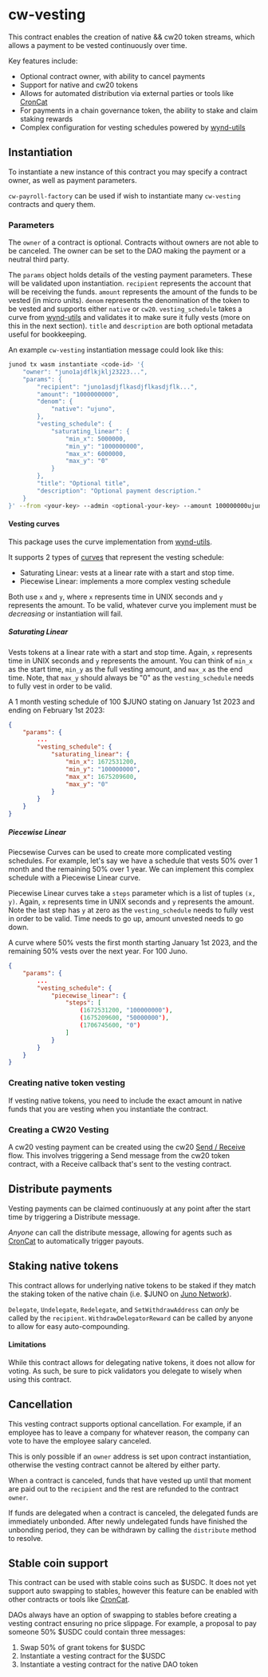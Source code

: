# cw-vesting

This contract enables the creation of native && cw20 token streams, which allows a payment to be vested continuously over time. 

Key features include: 
- Optional contract owner, with ability to cancel payments
- Support for native and cw20 tokens
- Allows for automated distribution via external parties or tools like [CronCat](https://cron.cat/)
- For payments in a chain governance token, the ability to stake and claim staking rewards
- Complex configuration for vesting schedules powered by [wynd-utils](https://github.com/cosmorama/wynddao/tree/main/packages/utils)

## Instantiation

To instantiate a new instance of this contract you may specify a contract owner, as well as payment parameters.

`cw-payroll-factory` can be used if wish to instantiate many `cw-vesting` contracts and query them.

### Parameters

The `owner` of a contract is optional. Contracts without owners are not able to be canceled. The owner can be set to the DAO making the payment or a neutral third party.

The `params` object holds details of the vesting payment parameters. These will be validated upon instantiation. `recipient` represents the account that will be receiving the funds. `amount` represents the amount of the funds to be vested (in micro units). `denom` represents the denomination of the token to be vested and supports either `native` or `cw20`. `vesting_schedule` takes a curve from [wynd-utils](https://github.com/cosmorama/wynddao/tree/main/packages/utils) and validates it to make sure it fully vests (more on this in the next section). `title` and `description` are both optional metadata useful for bookkeeping.

An example `cw-vesting` instantiation message could look like this:
```sh
junod tx wasm instantiate <code-id> '{
    "owner": "juno1ajdflkjklj23223...",
    "params": {
        "recipient": "juno1asdjflkasdjflkasdjflk...",
        "amount": "1000000000",
        "denom": {
            "native": "ujuno",
        },
        "vesting_schedule": {
            "saturating_linear": {
                "min_x": 5000000,
                "min_y": "1000000000",
                "max_x": 6000000,
                "max_y": "0"
            }
        },
        "title": "Optional title",
        "description": "Optional payment description."
    }
}' --from <your-key> --admin <optional-your-key> --amount 100000000ujuno
```

#### Vesting curves

This package uses the curve implementation from [wynd-utils](https://github.com/cosmorama/wynddao/tree/main/packages/utils).

It supports 2 types of [curves](https://docs.rs/wynd-utils/0.4.1/wynd_utils/enum.Curve.html) that represent the vesting schedule:
- Saturating Linear: vests at a linear rate with a start and stop time.
- Piecewise Linear: implements a more complex vesting schedule

Both use `x` and `y`, where `x` represents time in UNIX seconds and `y` represents the amount. To be valid, whatever curve you implement must be *decreasing* or instantiation will fail. 

##### Saturating Linear

Vests tokens at a linear rate with a start and stop time. Again, `x` represents time in UNIX seconds and `y` represents the amount. You can think of `min_x` as the start time, `min_y` as the full vesting amount, and `max_x` as the end time. Note, that `max_y` should always be "0" as the `vesting_schedule` needs to fully vest in order to be valid.

A 1 month vesting schedule of 100 $JUNO stating on January 1st 2023 and ending on February 1st 2023:
``` json
{
    "params": {
        ...
        "vesting_schedule": {
            "saturating_linear": {
                "min_x": 1672531200,
                "min_y": "100000000",
                "max_x": 1675209600,
                "max_y": "0"
            }
        }
    }
}
```

##### Piecewise Linear

Piecsewise Curves can be used to create more complicated vesting schedules. For example, let's say we have a schedule that vests 50% over 1 month and the remaining 50% over 1 year. We can implement this complex schedule with a Piecewise Linear curve.

Piecewise Linear curves take a `steps` parameter which is a list of tuples `(x, y)`. Again, `x` represents time in UNIX seconds and `y` represents the amount. Note the last step has `y` at zero as the `vesting_schedule` needs to fully vest in order to be valid. Time needs to go up, amount unvested needs to go down.

A curve where 50% vests the first month starting January 1st 2023, and the remaining 50% vests over the next year. For 100 Juno.

``` json
{
    "params": {
        ...
        "vesting_schedule": {
            "piecewise_linear": {
                "steps": [
                    (1672531200, "100000000"),
                    (1675209600, "50000000"),
                    (1706745600, "0")
                ]
            }
        }
    }
}
```

### Creating native token vesting
If vesting native tokens, you need to include the exact amount in native funds that you are vesting when you instantiate the contract.

### Creating a CW20 Vesting
A cw20 vesting payment can be created using the cw20 [Send / Receive](https://github.com/CosmWasm/cw-plus/blob/main/packages/cw20/README.md#receiver) flow. This involves triggering a Send message from the cw20 token contract, with a Receive callback that's sent to the vesting contract.

## Distribute payments
Vesting payments can be claimed continuously at any point after the start time by triggering a Distribute message.

*Anyone* can call the distribute message, allowing for agents such as [CronCat](https://cron.cat/) to automatically trigger payouts.

## Staking native tokens
This contract allows for underlying native tokens to be staked if they match the staking token of the native chain (i.e. $JUNO on [Juno Network](https://junonetwork.io)).

`Delegate`, `Undelegate`, `Redelegate`, and `SetWithdrawAddress` can *only* be called by the `recipient`. `WithdrawDelegatorReward` can be called by anyone to allow for easy auto-compounding.

#### Limitations
While this contract allows for delegating native tokens, it does not allow for voting. As such, be sure to pick validators you delegate to wisely when using this contract.

## Cancellation
This vesting contract supports optional cancellation. For example, if an employee has to leave a company for whatever reason, the company can vote to have the employee salary canceled.
 
This is only possible if an `owner` address is set upon contract instantiation, otherwise the vesting contract cannot be altered by either party.

When a contract is canceled, funds that have vested up until that moment are paid out to the `recipient` and the rest are refunded to the contract `owner`.

If funds are delegated when a contract is canceled, the delegated funds are immediately unbonded. After newly undelegated funds have finished the unbonding period, they can be withdrawn by calling the `distribute` method to resolve.

## Stable coin support

This contract can be used with stable coins such as $USDC. It does not yet support auto swapping to stables, however this feature can be enabled with other contracts or tools like [CronCat](https://cron.cat/).

DAOs always have an option of swapping to stables before creating a vesting contract ensuring no price slippage. For example, a proposal to pay someone 50% $USDC could contain three messages:
1. Swap 50% of grant tokens for $USDC
2. Instantiate a vesting contract for the $USDC
3. Instantiate a vesting contract for the native DAO token
